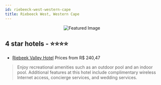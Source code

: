 ```yaml
---
id: riebeeck-west-western-cape
title: Riebeeck West, Western Cape
---
```


<center><img src="https://i.travelapi.com/hotels/14000000/13130000/13129500/13129480/a340f2e3_z.jpg" alt="Featured Image" /></center>


##  4 star hotels - ⭐️⭐️⭐️⭐️

-    [Riebeek Valley Hotel](https://us.hurb.com/hotels/riebeeck-west/riebeek-valley-hotel-JNP-JP888604?cmp=18055) Prices from R$ 240,47
   > Enjoy recreational amenities such as an outdoor pool and an indoor pool. Additional features at this hotel include complimentary wireless Internet access, concierge services, and wedding services.
